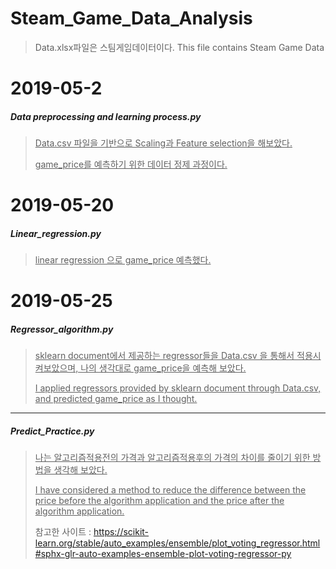 # Steam_Game_Data_Analysis

<blockquote>
Data.xlsx파일은 스팀게임데이터이다.
This file contains Steam Game Data
</blockquote>
<h1>2019-05-2</h1>

<b><h5>Data preprocessing and learning process.py</h5></b>

 
<blockquote>
<ins>Data.csv 파일을 기반으로 Scaling과 Feature selection을 해보았다.</ins>

<ins>game_price를 예측하기 위한 데이터 정제 과정이다.</ins>
</blockquote>
<h1>2019-05-20</h1>

<b><h5>Linear_regression.py</h5></b>

<blockquote>
<ins>linear regression 으로 game_price 예측했다.</ins>
</blockquote>
<h1>2019-05-25</h1>

<b><h5>Regressor_algorithm.py</h5></b>

<blockquote>
<ins>sklearn document에서 제공하는 regressor들을 Data.csv 을 통해서 적용시켜보았으며, 나의 생각대로 game_price을 예측해 보았다.</ins>

<ins>I applied regressors provided by sklearn document through Data.csv, and predicted game_price as I thought.</ins>
</blockquote>
<hr>

<b><h5>Predict_Practice.py</h5></b>

<blockquote>
<ins>나는 알고리즘적용전의 가격과 알고리즘적용후의 가격의 차이를 줄이기 위한 방법을 생각해 보았다.</ins>

<ins>I have considered a method to reduce the difference between the price before the algorithm application and the price after the algorithm application.</ins>

참고한 사이트 : https://scikit-learn.org/stable/auto_examples/ensemble/plot_voting_regressor.html#sphx-glr-auto-examples-ensemble-plot-voting-regressor-py
</blockquote>

